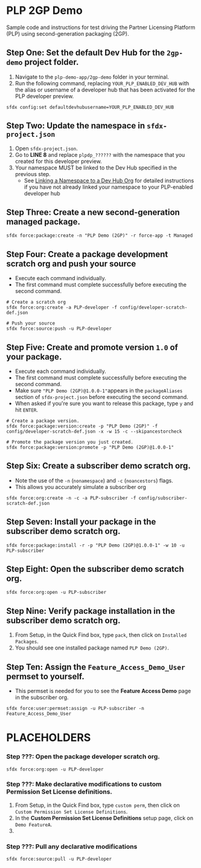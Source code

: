 # PLP 2GP Demo
Sample code and instructions for test driving the Partner Licensing Platform (PLP) using second-generation packaging (2GP).

## Step One: Set the default Dev Hub for the `2gp-demo` project folder.
1. Navigate to the `plp-demo-app/2gp-demo` folder in your terminal.
2. Run the following command, replacing `YOUR_PLP_ENABLED_DEV_HUB` with the alias or username of a developer hub that has been activated for the PLP developer preview.
```
sfdx config:set defaultdevhubusername=YOUR_PLP_ENABLED_DEV_HUB 
```

## Step Two: Update the namespace in `sfdx-project.json`
1. Open `sfdx-project.json`.
2. Go to **LINE 8** and replace `plpdp_??????` with the namespace that you created for this developer preview.
3. Your namespace MUST be linked to the Dev Hub specified in the previous step. 
    * See [Linking a Namespace to a Dev Hub Org](https://developer.salesforce.com/docs/atlas.en-us.sfdx_dev.meta/sfdx_dev/sfdx_dev_reg_namespace.htm) for detailed instructions if you have not already linked your namespace to your PLP-enabled developer hub

## Step Three: Create a new second-generation managed package.
```
sfdx force:package:create -n "PLP Demo (2GP)" -r force-app -t Managed
```

## Step Four: Create a package development scratch org and push your source
* Execute each command individually.
* The first command must complete successfully before executing the second command.
```
# Create a scratch org
sfdx force:org:create -a PLP-developer -f config/developer-scratch-def.json

# Push your source
sfdx force:source:push -u PLP-developer
```

## Step Five: Create and promote version `1.0` of your package.
* Execute each command individually.
* The first command must complete successfully before executing the second command.
* Make sure `"PLP Demo (2GP)@1.0.0-1"`appears in the `packageAliases` section of `sfdx-project.json` before executing the second command.
* When asked if you're sure you want to release this package, type `y` and hit `ENTER`.
```
# Create a package version.
sfdx force:package:version:create -p "PLP Demo (2GP)" -f config/developer-scratch-def.json -x -w 15 -c --skipancestorcheck

# Promote the package version you just created.
sfdx force:package:version:promote -p "PLP Demo (2GP)@1.0.0-1"
```

## Step Six: Create a subscriber demo scratch org.
* Note the use of the `-n` (`nonamespace`) and `-c` (`noancestors`) flags.
* This allows you accurately simulate a subscriber org
```
sfdx force:org:create -n -c -a PLP-subscriber -f config/subscriber-scratch-def.json
```

## Step Seven: Install your package in the subscriber demo scratch org.
```
sfdx force:package:install -r -p "PLP Demo (2GP)@1.0.0-1" -w 10 -u PLP-subscriber
```

## Step Eight: Open the subscriber demo scratch org.
```
sfdx force:org:open -u PLP-subscriber
```

## Step Nine: Verify package installation in the subscriber demo scratch org.
1. From Setup, in the Quick Find box, type `pack`, then click on `Installed Packages`.
2. You should see one installed package named `PLP Demo (2GP)`.

## Step Ten: Assign the `Feature_Access_Demo_User` permset to yourself.
* This permset is needed for you to see the **Feature Access Demo** page in the subscriber org.
```
sfdx force:user:permset:assign -u PLP-subscriber -n Feature_Access_Demo_User
```



# PLACEHOLDERS


### Step ???: Open the package developer scratch org.
```
sfdx force:org:open -u PLP-developer
```

### Step ???: Make declarative modifications to custom Permission Set License definitions.
1. From Setup, in the Quick Find box, type `custom perm`, then click on `Custom Permission Set License Definitions`.
2. In the **Custom Permission Set License Definitions** setup page, click on `Demo FeatureA`.
3. 


### Step ???: Pull any declarative modifications
```
sfdx force:source:pull -u PLP-developer
```
